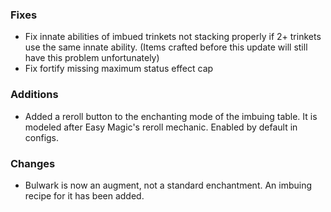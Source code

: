 ### Fixes
* Fix innate abilities of imbued trinkets not stacking properly if 2+ trinkets use the same innate ability. (Items crafted before this update will still have this problem unfortunately)
* Fix fortify missing maximum status effect cap

### Additions
* Added a reroll button to the enchanting mode of the imbuing table. It is modeled after Easy Magic's reroll mechanic. Enabled by default in configs.

### Changes
* Bulwark is now an augment, not a standard enchantment. An imbuing recipe for it has been added.